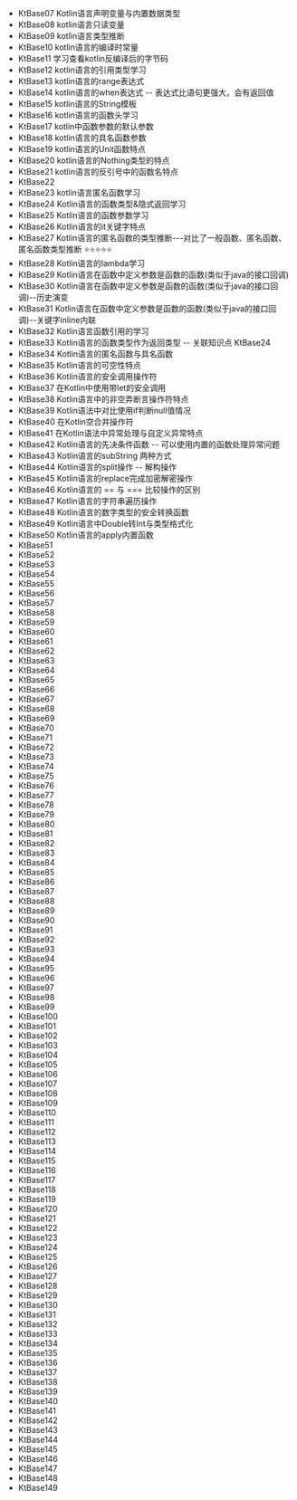 - KtBase07    Kotlin语言声明变量与内置数据类型
- KtBase08    kotlin语言只读变量
- KtBase09    kotlin语言类型推断
- KtBase10    kotlin语言的编译时常量
- KtBase11    学习查看kotlin反编译后的字节码
- KtBase12    kotlin语言的引用类型学习
- KtBase13    kotlin语言的range表达式
- KtBase14    kotlin语言的when表达式 -- 表达式比语句更强大，会有返回值
- KtBase15    kotlin语言的String模板
- KtBase16    kotlin语言的函数头学习
- KtBase17    kotlin中函数参数的默认参数
- KtBase18    kotlin语言的具名函数参数
- KtBase19    kotlin语言的Unit函数特点
- KtBase20    kotlin语言的Nothing类型的特点
- KtBase21    kotlin语言的反引号中的函数名特点
- KtBase22    
- KtBase23    kotlin语言匿名函数学习
- KtBase24    Kotlin语言的函数类型&隐式返回学习
- KtBase25    Kotlin语言的函数参数学习
- KtBase26    Kotlin语言的it关键字特点
- KtBase27    Kotlin语言的匿名函数的类型推断---对比了一般函数、匿名函数、匿名函数类型推断 ⭐️⭐️⭐️⭐️⭐️
- KtBase28    Kotlin语言的lambda学习
- KtBase29    Kotlin语言在函数中定义参数是函数的函数(类似于java的接口回调)
- KtBase30    Kotlin语言在函数中定义参数是函数的函数(类似于java的接口回调)--历史演变
- KtBase31    Kotlin语言在函数中定义参数是函数的函数(类似于java的接口回调)--关键字inline内联
- KtBase32    Kotlin语言函数引用的学习
- KtBase33    Kotlin语言的函数类型作为返回类型 -- 关联知识点 KtBase24
- KtBase34    Kotlin语言的匿名函数与具名函数
- KtBase35    Kotlin语言的可空性特点
- KtBase36    Kotlin语言的安全调用操作符
- KtBase37    在Kotlin中使用带let的安全调用
- KtBase38    Kotlin语言中的非空弄断言操作符特点
- KtBase39    Kotlin语法中对比使用if判断null值情况
- KtBase40    在Kotlin空合并操作符
- KtBase41    在Kotlin语法中异常处理与自定义异常特点
- KtBase42    Kotlin语言的先决条件函数  -- 可以使用内置的函数处理异常问题
- KtBase43    Kotlin语言的subString  两种方式
- KtBase44    Kotlin语言的split操作 -- 解构操作
- KtBase45    Kotlin语言的replace完成加密解密操作
- KtBase46    Kotlin语言的 == 与 === 比较操作的区别
- KtBase47    Kotlin语言的字符串遍历操作
- KtBase48    Kotlin语言的数字类型的安全转换函数
- KtBase49    Kotlin语言中Double转Int与类型格式化
- KtBase50    Kotlin语言的apply内置函数
- KtBase51    
- KtBase52    
- KtBase53    
- KtBase54    
- KtBase55    
- KtBase56    
- KtBase57    
- KtBase58    
- KtBase59    
- KtBase60    
- KtBase61    
- KtBase62    
- KtBase63    
- KtBase64    
- KtBase65    
- KtBase66    
- KtBase67    
- KtBase68    
- KtBase69    
- KtBase70    
- KtBase71    
- KtBase72    
- KtBase73    
- KtBase74    
- KtBase75    
- KtBase76    
- KtBase77    
- KtBase78    
- KtBase79    
- KtBase80    
- KtBase81    
- KtBase82    
- KtBase83    
- KtBase84    
- KtBase85    
- KtBase86    
- KtBase87    
- KtBase88    
- KtBase89    
- KtBase90    
- KtBase91    
- KtBase92    
- KtBase93    
- KtBase94    
- KtBase95    
- KtBase96    
- KtBase97    
- KtBase98    
- KtBase99    
- KtBase100
- KtBase101
- KtBase102
- KtBase103
- KtBase104
- KtBase105
- KtBase106
- KtBase107
- KtBase108
- KtBase109
- KtBase110
- KtBase111
- KtBase112
- KtBase113
- KtBase114
- KtBase115
- KtBase116
- KtBase117
- KtBase118
- KtBase119
- KtBase120
- KtBase121
- KtBase122
- KtBase123
- KtBase124
- KtBase125
- KtBase126
- KtBase127
- KtBase128
- KtBase129
- KtBase130
- KtBase131
- KtBase132
- KtBase133
- KtBase134
- KtBase135
- KtBase136
- KtBase137
- KtBase138
- KtBase139
- KtBase140
- KtBase141
- KtBase142
- KtBase143
- KtBase144
- KtBase145
- KtBase146
- KtBase147
- KtBase148
- KtBase149

